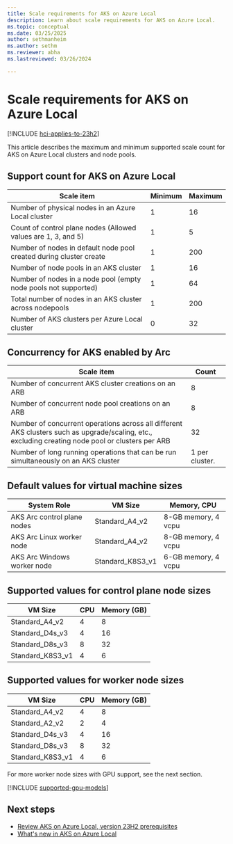 ```yaml
---
title: Scale requirements for AKS on Azure Local
description: Learn about scale requirements for AKS on Azure Local.
ms.topic: conceptual
ms.date: 03/25/2025
author: sethmanheim
ms.author: sethm 
ms.reviewer: abha
ms.lastreviewed: 03/26/2024

---
```


# Scale requirements for AKS on Azure Local

[!INCLUDE [hci-applies-to-23h2](includes/hci-applies-to-23h2.md)]

This article describes the maximum and minimum supported scale count for AKS on Azure Local clusters and node pools.

## Support count for AKS on Azure Local

| Scale item   | Minimum  | Maximum |
|--------------|----------|---------|
| Number of physical nodes in an Azure Local cluster  | 1  | 16 |
| Count of control plane nodes (Allowed values are 1, 3, and 5)  | 1 | 5 |
| Number of nodes in default node pool created during cluster create  | 1 | 200 |
| Number of node pools in an AKS cluster  | 1  | 16  |
| Number of nodes in a node pool (empty node pools not supported)  | 1 | 64 |
| Total number of nodes in an AKS cluster across nodepools | 1 | 200 |
| Number of AKS clusters per Azure Local cluster | 0| 32 |

## Concurrency for AKS enabled by Arc

| Scale item  | Count  |
|-------------|--------|
| Number of concurrent AKS cluster creations on an ARB  | 8 |
| Number of concurrent node pool creations on an ARB  | 8  |
| Number of concurrent operations across all different AKS clusters such as upgrade/scaling, etc., excluding creating node pool or clusters per ARB  | 32  |
| Number of long running operations that can be run simultaneously on an AKS cluster  | 1 per cluster.  |

## Default values for virtual machine sizes

| System Role                     | VM Size                                | Memory, CPU          |
|---------------------------------|----------------------------------------|----------------------|
| AKS Arc control plane nodes     | Standard_A4_v2                         | 8-GB memory, 4 vcpu  |
| AKS Arc Linux worker node       | Standard_A4_v2                         | 8-GB memory, 4 vcpu  |
| AKS Arc Windows worker node     | Standard_K8S3_v1                       | 6-GB memory, 4 vcpu  |

## Supported values for control plane node sizes

| VM Size                     | CPU  | Memory (GB)  |
|-----------------------------|------|--------------|
| Standard_A4_v2              | 4    | 8            |
| Standard_D4s_v3             | 4    | 16           |
| Standard_D8s_v3             | 8    | 32           |
| Standard_K8S3_v1            | 4    | 6            |

## Supported values for worker node sizes

| VM Size                     | CPU  | Memory (GB)  |
|-----------------------------|------|--------------|
| Standard_A4_v2              | 4    | 8            |
| Standard_A2_v2              | 2    | 4            |
| Standard_D4s_v3             | 4    | 16           |
| Standard_D8s_v3             | 8    | 32           |
| Standard_K8S3_v1            | 4    | 6            |

For more worker node sizes with GPU support, see the next section.

[!INCLUDE [supported-gpu-models](includes/supported-gpu-models.md)]

## Next steps

- [Review AKS on Azure Local, version 23H2 prerequisites](aks-hci-network-system-requirements.md)
- [What's new in AKS on Azure Local](aks-whats-new-23h2.md)
